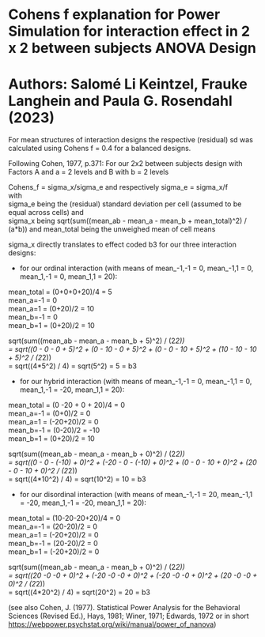 # Cohens f explanation for Power Simulation for interaction effect in 2 x 2 between subjects ANOVA Design 
# Authors: Salomé Li Keintzel, Frauke Langhein and Paula G. Rosendahl (2023)

For mean structures of interaction designs the respective (residual) sd was calculated using Cohens f = 0.4 for a balanced designs.   

Following Cohen, 1977, p.371:
For our 2x2 between subjects design with Factors A and a = 2 levels and B with b = 2 levels

Cohens_f = sigma_x/sigma_e and respectively sigma_e = sigma_x/f  
with  
sigma_e being the (residual) standard deviation per cell (assumed to be equal across cells) and  
sigma_x being sqrt(sum((mean_ab - mean_a - mean_b + mean_total)^2) / (a*b)) and mean_total being the unweighed mean of cell means  

sigma_x directly translates to effect coded b3 for our three interaction designs:

 - for our ordinal interaction (with means of mean_-1,-1 = 0, mean_-1,1 = 0, mean_1,-1 = 0, mean_1,1 = 20):  

mean_total = (0+0+0+20)/4 = 5  
mean_a=-1 = 0  
mean_a=1 = (0+20)/2 = 10  
mean_b=-1 = 0  
mean_b=1 = (0+20)/2 = 10  

sqrt(sum((mean_ab - mean_a - mean_b + 5)^2) / (2*2))  
= sqrt((0 - 0 - 0 + 5)^2 + (0 - 10 - 0 + 5)^2 + (0 - 0 - 10 + 5)^2 + (10 - 10 - 10 + 5)^2 / (2*2))  
= sqrt((4*5^2) / 4) = sqrt(5^2) = 5 = b3  


- for our hybrid interaction (with means of mean_-1,-1 = 0, mean_-1,1 = 0, mean_1,-1 = -20, mean_1,1 = 20):  

mean_total = (0 -20 + 0 + 20)/4 = 0  
mean_a=-1 = (0+0)/2 = 0  
mean_a=1 = (-20+20)/2 = 0  
mean_b=-1 = (0-20)/2 = -10  
mean_b=1 = (0+20)/2 = 10  

sqrt(sum((mean_ab - mean_a - mean_b + 0)^2) / (2*2))  
= sqrt((0 - 0 - (-10) + 0)^2 + (-20 - 0 - (-10) + 0)^2 + (0 - 0 - 10 + 0)^2 + (20 - 0 - 10 + 0)^2 / (2*2))  
= sqrt((4*10^2) / 4) = sqrt(10^2) = 10 = b3  

- for our disordinal interaction (with means of mean_-1,-1 = 20, mean_-1,1 = -20, mean_1,-1 = -20, mean_1,1 = 20):  

mean_total = (10-20-20+20)/4 = 0  
mean_a=-1 = (20-20)/2 = 0  
mean_a=1 = (-20+20)/2 = 0  
mean_b=-1 = (20-20)/2 = 0  
mean_b=1 = (-20+20)/2 = 0  

sqrt(sum((mean_ab - mean_a - mean_b + 0)^2) / (2*2))  
= sqrt((20 -0 -0 + 0)^2 + (-20 -0 -0 + 0)^2 + (-20 -0 -0 + 0)^2 + (20 -0 -0 + 0)^2 / (2*2))  
= sqrt((4*20^2) / 4) = sqrt(20^2) = 20 = b3  

(see also Cohen, J. (1977). Statistical Power Analysis for the Behavioral Sciences (Revised Ed.), Hays, 1981;
Winer, 1971; Edwards, 1972 or in short  https://webpower.psychstat.org/wiki/manual/power_of_nanova)